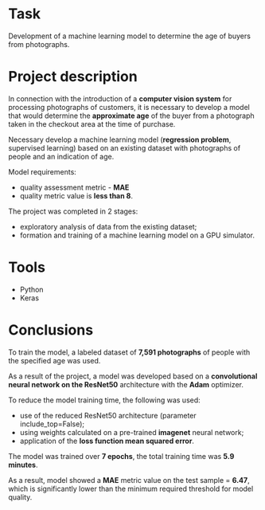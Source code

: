 # Task
Development of a machine learning model to determine the age of buyers from photographs.

# Project description
In connection with the introduction of a **computer vision system** for processing photographs of customers, it is necessary to develop a model that would determine the **approximate age** of the buyer from a photograph taken in the checkout area at the time of purchase.

Necessary develop a machine learning model (**regression problem**, supervised learning) based on an existing dataset with photographs of people and an indication of age.

Model requirements:
- quality assessment metric - **MAE**
- quality metric value is **less than 8**.

The project was completed in 2 stages:
- exploratory analysis of data from the existing dataset;
- formation and training of a machine learning model on a GPU simulator.

# Tools
- Python
- Keras

# Сonclusions
To train the model, a labeled dataset of **7,591 photographs** of people with the specified age was used.

As a result of the project, a model was developed based on a **convolutional neural network on the ResNet50** architecture with the **Adam** optimizer.

To reduce the model training time, the following was used:
- use of the reduced ResNet50 architecture (parameter include_top=False);
- using weights calculated on a pre-trained **imagenet** neural network;
- application of the **loss function mean squared error**.

The model was trained over **7 epochs**, the total training time was **5.9 minutes**.

As a result, model showed a **MAE** metric value on the test sample = **6.47**, which is significantly lower than the minimum required threshold for model quality.
